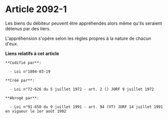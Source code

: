 # Article 2092-1

Les biens du débiteur peuvent être appréhendés alors même qu'ils seraient détenus par des tiers.

L'appréhension s'opère selon les règles propres à la nature de chacun d'eux.

**Liens relatifs à cet article**

	**Codifié par**:

	  - Loi n°1804-03-19

	**Créé par**:

	  - Loi n°72-626 du 5 juillet 1972 - art. 2 () JORF 9 juillet 1972

	**Abrogé par**:

	  - Loi n°91-650 du 9 juillet 1991 - art. 94 (VT) JORF 14 juillet 1991 en vigueur le 1er août 1992
